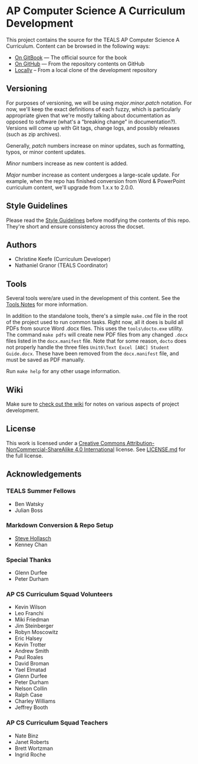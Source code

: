 AP Computer Science A Curriculum Development
====================================================================================================

This project contains the source for the TEALS AP Computer Science A Curriculum. Content can be
browsed in the following ways:

- [On GitBook] — The official source for the book
- [On GitHub] — From the repository contents on GitHub
- [Locally] – From a local clone of the development repository


Versioning
----------
For purposes of versioning, we will be using _major_._minor_._patch_ notation. For now, we'll keep
the exact definitions of each fuzzy, which is particularly appropriate given that we're mostly
talking about documentation as opposed to software (what's a “breaking change” in documentation?).
Versions will come up with Git tags, change logs, and possibly releases (such as zip archives).

Generally, _patch_ numbers increase on minor updates, such as formatting, typos, or minor content
updates.

_Minor_ numbers increase as new content is added.

_Major_ number increase as content undergoes a large-scale update. For example, when the repo has
finished conversion from Word & PowerPoint curriculum content, we'll upgrade from 1.x.x to 2.0.0.


Style Guidelines
----------------
Please read the [Style Guidelines](STYLE.md) before modifying the contents of this repo. They're
short and ensure consistency across the docset.


Authors
-------
- Christine Keefe (Curriculum Developer)
- Nathaniel Granor (TEALS Coordinator)


Tools
-----
Several tools were/are used in the development of this content. See the [Tools Notes] for more
information.

In addition to the standalone tools, there's a simple `make.cmd` file in the root of the project
used to run common tasks. Right now, all it does is build all PDFs from source Word .docx files.
This uses the `tools\docto.exe` utility. The command `make pdfs` will create new PDF files from any
changed `.docx` files listed in the `docx.manifest` file. Note that for some reason, `docto` does
not properly handle the three files `Unit6\Text Excel [ABC] Student Guide.docx`. These have been
removed from the `docx.manifest` file, and must be saved as PDF manually.

Run `make help` for any other usage information.


Wiki
----
Make sure to [check out the wiki](https://github.com/TEALSK12/apcsa-curriculum/wiki) for notes on
various aspects of project development.


License
-------
This work is licensed under a
[Creative Commons Attribution-NonCommercial-ShareAlike 4.0 International] license. See [LICENSE.md]
for the full license.


Acknowledgements
----------------
### TEALS Summer Fellows
- Ben Watsky
- Julian Boss

### Markdown Conversion & Repo Setup
- [Steve Hollasch](https://github.com/hollasch)
- Kenney Chan

### Special Thanks
- Glenn Durfee
- Peter Durham

### AP CS Curriculum Squad Volunteers
- Kevin Wilson
- Leo Franchi
- Miki Friedman
- Jim Steinberger
- Robyn Moscowitz
- Eric Halsey
- Kevin Trotter
- Andrew Smith
- Paul Roales
- David Broman
- Yael Elmatad
- Glenn Durfee
- Peter Durham
- Nelson Collin
- Ralph Case
- Charley Williams
- Jeffrey Booth

### AP CS Curriculum Squad Teachers
- Nate Binz
- Janet Roberts
- Brett Wortzman
- Ingrid Roche



[Creative Commons Attribution-NonCommercial-ShareAlike 4.0 International]: https://creativecommons.org/licenses/by-nc-sa/4.0/
[GitBook]:     https://www.gitbook.com
[LICENSE.md]:  LICENSE.md
[Locally]:     SUMMARY.md
[On GitBook]:  https://tealsk12.gitbooks.io/ap-computer-science-a/content/
[On GitHub]:   https://github.com/TEALSK12/apcsa-curriculum/blob/master/SUMMARY.md
[Tools Notes]: tools/README.md
